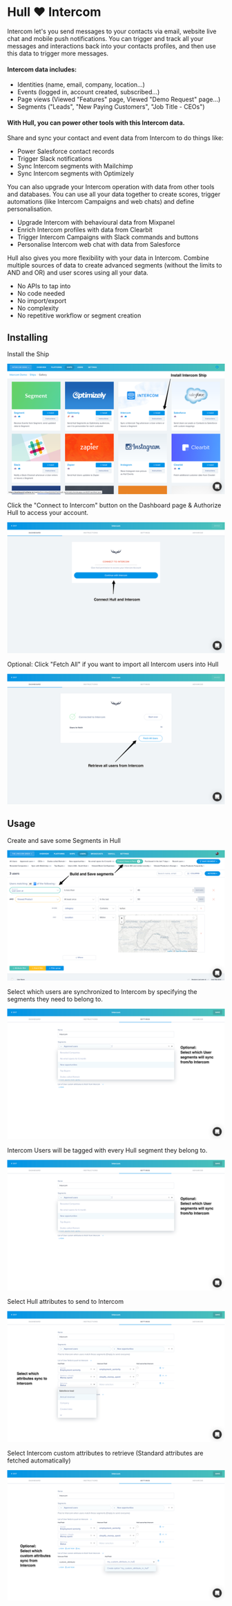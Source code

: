 # Hull ♥ Intercom

Intercom let's you send messages to your contacts via email, website live chat and mobile push notifications. You can trigger and track all your messages and interactions back into your contacts profiles, and then use this data to trigger more messages.

#### Intercom data includes:

- Identities (name, email, company, location…)
- Events (logged in, account created, subscribed…)
- Page views (Viewed "Features" page, Viewed "Demo Request" page…)
- Segments ("Leads", "New Paying Customers", "Job Title - CEOs")

#### With Hull, you can power other tools with this Intercom data.

Share and sync your contact and event data from Intercom to do things like:

- Power Salesforce contact records
- Trigger Slack notifications
- Sync Intercom segments with Mailchimp
- Sync Intercom segments with Optimizely

You can also upgrade your Intercom operation with data from other tools and databases. You can use all your data together to create scores, trigger automations (like Intercom Campaigns and web chats) and define personalisation.

- Upgrade Intercom with behavioural data from Mixpanel
- Enrich Intercom profiles with data from Clearbit
- Trigger Intercom Campaigns with Slack commands and buttons
- Personalise Intercom web chat with data from Salesforce

Hull also gives you more flexibility with your data in Intercom. Combine multiple sources of data to create advanced segments (without the limits to AND and OR) and user scores using all your data.

- No APIs to tap into
- No code needed
- No import/export
- No complexity
- No repetitive workflow or segment creation

## Installing

Install the Ship

![install](intercom--1--install_2x.png)

Click the "Connect to Intercom" button on the Dashboard page & Authorize Hull to access your account.

![connect](intercom--2--connect_2x.png)

Optional: Click "Fetch All" if you want to import all Intercom users into Hull

![import](intercom--3--overview_2x.png)

## Usage

Create and save some Segments in Hull

![segment](intercom--0-segment_2x.png)

Select which users are synchronized to Intercom by specifying the segments they need to belong to.

![filter](intercom--4--filter_2x.png)

Intercom Users will be tagged with every Hull segment they belong to.

![segment](intercom--4--filter_2x.png)

Select Hull attributes to send to Intercom

![send](intercom--5--map_2x.png)

Select Intercom custom attributes to retrieve (Standard attributes are fetched automatically)

![fetch](intercom--6--fetch_2x.png)

